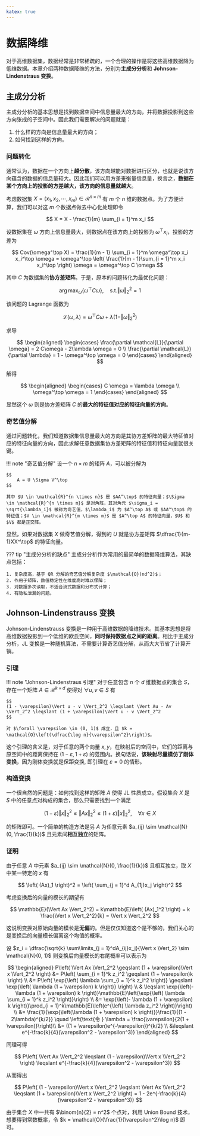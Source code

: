 ```yaml
---
katex: true
---
```


# 数据降维

对于高维数据集，数据经常是非常稀疏的，一个合理的操作是将这些高维数据降为低维数据。本章介绍两种数据降维的方法，分别为**主成分分析**和 **Johnson-Lindenstraus 变换**。

## 主成分分析

主成分分析的基本思想是找到数据空间中信息量最大的方向，并将数据投影到这些方向张成的子空间中。因此我们需要解决的问题就是：

1. 什么样的方向是信息量最大的方向；
2. 如何找到这样的方向。

### 问题转化

通常认为，数据在一个方向上**越分散**，该方向越能对数据进行区分，也就是说该方向蕴含的数据的信息量较大。因此我们可以用方差来衡量信息量，换言之，**数据在某个方向上的投影的方差越大，该方向的信息量就越大**。

考虑数据集 $X = ( x_1, x_2, \cdots, x_m ) \in \mathcal{R}^{n \times m}$ 有 $m$ 个 $n$ 维的数据点。为了方便计算，我们可以对这 $m$ 个数据点做去中心化处理即令

$$
X = X - \frac{1}{m} \sum_{i = 1}^m x_i
$$

设数据集在 $\omega$ 方向上信息量最大，则数据点在该方向上的投影为 $\omega^\top x_i$，投影的方差为

$$
Cov(\omega^\top X) = \frac{1}{m - 1} \sum_{i = 1}^m \omega^\top x_i x_i^\top \omega = \omega^\top \left( \frac{1}{m - 1}\sum_{i = 1}^m x_i x_i^\top \right) \omega = \omega^\top C \omega
$$

其中 $C$ 为数据集的**协方差矩阵**。于是，原本的问题转化为最优化问题：

$$
\arg\max_{\omega} \{\omega^\top C \omega\}, \quad \text{s.t.} \Vert \omega \Vert_2^2 = 1
$$

该问题的 Lagrange 函数为

$$
\mathcal{L}(\omega, \lambda) = \omega^\top C \omega + \lambda (1 - \Vert \omega \Vert_2^2)
$$

求导

$$
\begin{aligned}
    \begin{cases}
        \frac{\partial \mathcal{L}}{\partial \omega} = 2 C\omega - 2\lambda \omega = 0 \\
        \frac{\partial \mathcal{L}}{\partial \lambda} = 1 - \omega^\top \omega = 0
    \end{cases}
\end{aligned}
$$

解得

$$
\begin{aligned}
    \begin{cases}
        C \omega = \lambda \omega \\
        \omega^\top \omega = 1
    \end{cases}
\end{aligned}
$$

显然这个 $\omega$ 则是协方差矩阵 $C$ 的**最大的特征值对应的特征向量的方向**。

### 奇艺值分解

通过问题转化，我们知道数据集信息量最大的方向是其协方差矩阵的最大特征值对应的特征向量的方向，因此求解任意数据集协方差矩阵的特征值和特征向量就很关键。

!!! note "奇艺值分解"
    设一个 $n \times m$ 的矩阵 $A$，可以被分解为

    $$
        A = U \Sigma V^\top
    $$

    其中 $U \in \mathcal{R}^{n \times n}$ 是 $AA^\top$ 的特征向量；$\Sigma \in \mathcal{R}^{n \times m}$ 是对角阵，其对角元 $\sigma_i = \sqrt{\lambda_i}$ 被称为奇艺值，$\lambda_i$ 为 $A^\top A$ 或 $AA^\top$ 的特征值；$V \in \mathcal{R}^{m \times m}$ 是 $A^\top A$ 的特征向量，$U$ 和 $V$ 都是正交阵。

显然，如果对数据集 $X$ 做奇艺值分解，得到的 $U$ 就是协方差矩阵 $\dfrac{1}{m-1}XX^\top$ 的特征向量。

??? tip "主成分分析的缺点"
    主成分分析作为常用的最简单的数据降维算法，其缺点包括：
    
    1. 复杂度高，基于 QR 分解的奇艺值分解复杂度 $\mathcal{O}(nd^2)$；
    2. 作用于矩阵，数值稳定性在维度高时难以保障；
    3. 对数据多次读取，不适合流式数据和分布式计算；
    4. 有隐私泄漏的问题。

## Johnson-Lindenstrauss 变换

Johnson-Lindenstrauss 变换是一种用于高维数据的降维技术。其基本思想是将高维数据投影到一个低维的欧氏空间，**同时保持数据点之间的距离**。相比于主成分分析，JL 变换是一种随机算法，不需要计算奇艺值分解，从而大大节省了计算开销。

### 引理

!!! note "Johnson-Lindenstraus 引理"
    对于任意包含 $n$ 个 $d$ 维数据点的集合 $S$，存在一个矩阵 $A \in \mathcal{R}^{k \times d}$ 使得对 $\forall u, v \in S$ 有

    $$
    (1 - \varepsilon)\Vert u - v \Vert_2^2 \leqslant \Vert Au - Av \Vert_2^2 \leqslant (1 + \varepsilon)\Vert u - v \Vert_2^2
    $$

    对 $\forall \varepsilon \in (0, 1)$ 成立，且 $k = \mathcal{O}\left(\dfrac{\log n}{\varepsilon^2}\right)$。

这个引理的含义是，对于任意的两个向量 $x, y$，在映射后的空间中，它们的距离与原空间中的距离保持在 $(1 − \varepsilon, 1 + \varepsilon)$ 的范围内。换句话说，**该映射尽量模仿了刚体变换**，因为刚体变换就是保距变换, 即引理在 $\varepsilon = 0$ 的情形。

### 构造变换

一个很自然的问题是：如何找到这样的矩阵 $A$ 使得 JL 性质成立。假设集合 $X$ 是 $S$ 中的任意点对构成的集合，那么只需要找到一个满足

$$
(1 - \varepsilon)\Vert x \Vert_2^2 \leqslant \Vert Ax \Vert_2^2 \leqslant (1 + \varepsilon)\Vert x \Vert_2^2, \quad \forall x \in X
$$

的矩阵即可。一个简单的构造方法是另 $A$ 为任意元素 $a_{ij} \sim \mathcal{N}(0, \frac{1}{k})$ 且元素间**相互独立**的矩阵。

### 证明

由于任意 $A$ 中元素 $a_{ij} \sim \mathcal{N}(0, \frac{1}{k})$ 且相互独立，取 $X$ 中某一特定的 $x$ 有

$$
\left( (Ax)_1 \right)^2 = \left( \sum_{j = 1}^d A_{1j}x_j \right)^2
$$

考虑变换后的向量的模长的期望有

$$
\mathbb{E}(\Vert Ax \Vert_2^2) = k\mathbb{E}\left( (Ax)_1^2 \right) = k \frac{\Vert x \Vert_2^2}{k} = \Vert x \Vert_2^2
$$

这说明变换对原始向量的模长是**无偏**的。但是仅仅知道这个是不够的，我们关心的是变换后的向量模长偏离这个均值的概率。

设 $z_i = \dfrac{\sqrt{k} \sum\limits_{j = 1}^dA_{ij}x_j}{\Vert x \Vert_2} \sim \mathcal{N}(0, 1)$ 则变换后向量模长的右尾概率可以表示为

$$
\begin{aligned}
    P\left( \Vert Ax \Vert_2^2 \geqslant (1 + \varepsilon)\Vert x \Vert_2^2 \right) &= P\left( \sum_{i = 1}^k z_i^2 \geqslant (1 + \varepsilon)k \right) \\
    &= P\left( \exp{\left( \lambda \sum_{i = 1}^k z_i^2 \right)} \geqslant \exp{\left( \lambda (1 + \varepsilon) k \right)} \right) \\
    & \leqslant \exp{\left(- \lambda (1 + \varepsilon) k \right)}\mathbb{E}\left(\exp{\left( \lambda \sum_{i = 1}^k z_i^2 \right)}\right) \\
    &= \exp{\left(- \lambda (1 + \varepsilon) k \right)}\prod_{i = 1}^k\mathbb{E}\left(e^{\left( \lambda z_i^2 \right)}\right) \\
    &= \frac{1}{\exp{\left(\lambda (1 + \varepsilon) k \right)}}\frac{1}{(1 - 2\lambda)^{k/2}}  \quad \left(\text{令 } \lambda = \frac{\varepsilon}{2(1 + \varepsilon)}\right)\\
    &= ((1 + \varepsilon)e^{-\varepsilon})^{k/2} \\
    &\leqslant e^{-\frac{k}{4}(\varepsilon^2 - \varepsilon^3)}
\end{aligned}
$$

同理可得

$$
P\left( \Vert Ax \Vert_2^2 \leqslant (1 - \varepsilon)\Vert x \Vert_2^2 \right) \leqslant e^{-\frac{k}{4}(\varepsilon^2 - \varepsilon^3)}
$$

从而得出

$$
P\left( (1 - \varepsilon)\Vert x \Vert_2^2 \leqslant \Vert Ax \Vert_2^2 \leqslant (1 + \varepsilon)\Vert x \Vert_2^2 \right) = 1 - 2e^{-\frac{k}{4}(\varepsilon^2 - \varepsilon^3)}
$$

由于集合 $X$ 中一共有 $\binom{n}{2} = n^2$ 个点对，利用 Union Bound 技术，想要得到常数概率，令 $k = \mathcal{O}(\frac{1}{\varepsilon^2}\log n)$ 即可。
